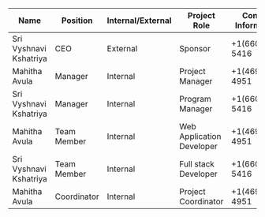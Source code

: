 | Name                  | Position | Internal/External | Project Role              | Contact Information  |
|-----------------------|----------|-------------------|---------------------------|----------------------|
| Sri Vyshnavi Kshatriya | CEO      | External          | Sponsor                   | +1(660)528-5416     |
| Mahitha Avula         | Manager  | Internal          | Project Manager           | +1(469)674-4951     |
| Sri Vyshnavi Kshatriya | Manager  | Internal          | Program Manager           | +1(660)528-5416     |
| Mahitha Avula         | Team Member | Internal        | Web Application Developer | +1(469)674-4951     |
| Sri Vyshnavi Kshatriya | Team Member | Internal        | Full stack Developer      | +1(660)528-5416     |
| Mahitha Avula         | Coordinator | Internal        | Project Coordinator       | +1(469)674-4951     |
